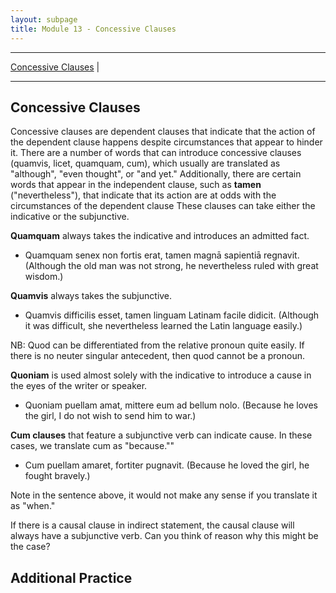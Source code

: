 ```yaml
---
layout: subpage
title: Module 13 - Concessive Clauses
---
```


***

[Concessive Clauses](#concessive-clauses) \|

***

## Concessive Clauses

Concessive clauses are dependent clauses that indicate that the action of the dependent clause happens despite circumstances that appear to hinder it. There are a number of words that can introduce concessive clauses (quamvis, licet, quamquam, cum), which usually are translated as "although", "even thought", or "and yet." Additionally, there are certain words that appear in the independent clause, such as **tamen** ("nevertheless"), that indicate that its action are at odds with the circumstances of the dependent clause These clauses can take either the indicative or the subjunctive.

**Quamquam** always takes the indicative and introduces an admitted fact.

- Quamquam senex non fortis erat, tamen magnā sapientiā regnavit. (Although the old man was not strong, he nevertheless ruled with great wisdom.)

**Quamvis** always takes the subjunctive.

- Quamvis difficilis esset, tamen linguam Latinam facile didicit. (Although it was difficult, she nevertheless learned the Latin language easily.)


NB: Quod can be differentiated from the relative pronoun quite easily. If there is no neuter singular antecedent, then quod cannot be a pronoun.

**Quoniam** is used almost solely with the indicative to introduce a cause in the eyes of the writer or speaker.

- Quoniam puellam amat, mittere eum ad bellum nolo. (Because he loves the girl, I do not wish to send him to war.)

**Cum clauses** that feature a subjunctive verb can indicate cause. In these cases, we translate cum as "because.""

- Cum puellam amaret, fortiter pugnavit. (Because he loved the girl, he fought bravely.)

Note in the sentence above, it would not make any sense if you translate it as "when."

If there is a causal clause in indirect statement, the causal clause will always have a subjunctive verb. Can you think of reason why this might be the case?

## Additional Practice
